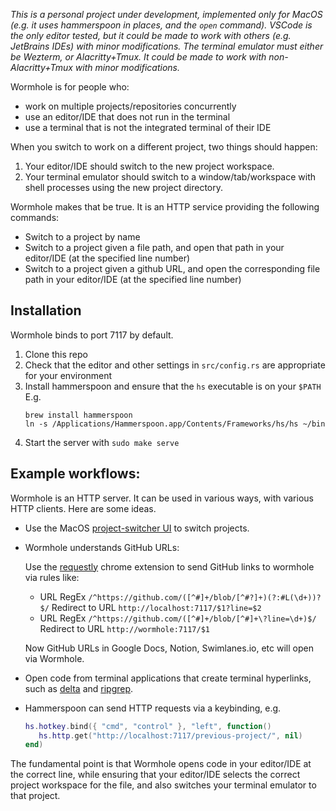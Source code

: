 _This is a personal project under development, implemented only for MacOS (e.g. it uses hammerspoon in places, and the `open` command). VSCode is the only editor tested, but it could be made to work with others (e.g. JetBrains IDEs) with minor modifications. The terminal emulator must either be Wezterm, or Alacritty+Tmux. It could be made to work with non-Alacritty+Tmux with minor modifications._

Wormhole is for people who:
- work on multiple projects/repositories concurrently
- use an editor/IDE that does not run in the terminal
- use a terminal that is not the integrated terminal of their IDE

When you switch to work on a different project, two things should happen:

1. Your editor/IDE should switch to the new project workspace.
2. Your terminal emulator should switch to a window/tab/workspace with shell processes using the new project directory.

Wormhole makes that be true.
It is an HTTP service providing the following commands:

- Switch to a project by name
- Switch to a project given a file path, and open that path in your editor/IDE (at the specified line number)
- Switch to a project given a github URL, and open the corresponding file path in your editor/IDE (at the specified line number)

## Installation

Wormhole binds to port 7117 by default.

1. Clone this repo
2. Check that the editor and other settings in `src/config.rs` are appropriate for your environment
3. Install hammerspoon and ensure that the `hs` executable is on your `$PATH`
   E.g.
   ```
   brew install hammerspoon
   ln -s /Applications/Hammerspoon.app/Contents/Frameworks/hs/hs ~/bin
   ```
4. Start the server with `sudo make serve`

## Example workflows:

Wormhole is an HTTP server.
It can be used in various ways, with various HTTP clients.
Here are some ideas.

- Use the MacOS [project-switcher UI](https://github.com/dandavison/wormhole-gui) to switch projects.

- Wormhole understands GitHub URLs:

  Use the [requestly](https://chrome.google.com/webstore/detail/requestly-open-source-htt/mdnleldcmiljblolnjhpnblkcekpdkpa) chrome extension to send GitHub links to wormhole via rules like:<br>

  - URL RegEx `/^https://github.com/([^#]+/blob/[^#?]+)(?:#L(\d+))?$/` Redirect to URL `http://localhost:7117/$1?line=$2`
  - URL RegEx `/^https://github.com/([^#]+/blob/[^#]+\?line=\d+)$/` Redirect to URL `http://wormhole:7117/$1`

  Now GitHub URLs in Google Docs, Notion, Swimlanes.io, etc will open via Wormhole.

- Open code from terminal applications that create terminal hyperlinks, such as [delta](https://dandavison.github.io/delta/grep.html?highlight=hyperlinks#grep) and [ripgrep](https://github.com/BurntSushi/ripgrep/discussions/2611).

- Hammerspoon can send HTTP requests via a keybinding, e.g.
  ```lua
  hs.hotkey.bind({ "cmd", "control" }, "left", function()
     hs.http.get("http://localhost:7117/previous-project/", nil)
  end)
  ```

The fundamental point is that Wormhole opens code in your editor/IDE at the correct line, while ensuring that your editor/IDE selects the correct project workspace for the file, and also switches your terminal emulator to that project.
